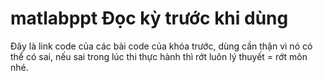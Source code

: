# matlabppt Đọc kỳ trước khi dùng
Đây là link code của các bài code của khóa trước, dùng cần thận vì nó có thể có sai, nếu sai trong lúc thi thực hành thì rớt luôn lý thuyết = rớt môn nhé.
